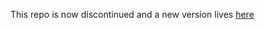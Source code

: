 This repo is now discontinued and a new version lives [here](https://github.com/elgazzarr/fMRIGNNs)
